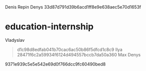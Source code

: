 
Denis Repin
Denys
33d87d791d39b6acd1ff8e9e638aec5e70d1653f


# education-internship


Vladyslav
> d1c98d8edfab041b70cac6ac50b86f5dfcd1c8c9
Ilya
 28471f6c2a59934f6124d494557bccb7da50a360
Max 
Denys


9371e939c5e5e542e69d0f766dcc9fc60490bed8
